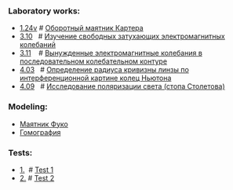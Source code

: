 ### Laboratory works:
- [1.24v](https://github.com/fadyat/ITMO-PROBLEMS/tree/master/Physics/III%20semester/Problems/lab1-24v.pdf) # [Оборотный маятник Картера](https://github.com/fadyat/ITMO-PROBLEMS/tree/master/Physics/III%20semester/Solutions/1.24v/1.24.pdf)
- [3.10](https://github.com/fadyat/ITMO-PROBLEMS/tree/master/Physics/III%20semester/Problems/lab3-10.pdf) &nbsp; # [Изучение свободных затухающих электромагнитных колебаний](https://github.com/fadyat/ITMO-PROBLEMS/blob/master/Physics/III%20semester/Solutions/3.10/3-10.pdf)
- [3.11](https://github.com/fadyat/ITMO-PROBLEMS/tree/master/Physics/III%20semester/Problems/lab3-11.pdf) &nbsp;&nbsp; # [Вынужденные электромагнитные колебания в последовательном колебательном контуре](https://github.com/fadyat/ITMO-PROBLEMS/blob/master/Physics/III%20semester/Solutions/3.11/3-11.pdf)
- [4.03](https://github.com/fadyat/ITMO-PROBLEMS/tree/master/Physics/III%20semester/Problems/lab4-03.pdf) &nbsp; # [Определение радиуса кривизны линзы по интерференционной картине колец Ньютона](https://github.com/fadyat/ITMO-PROBLEMS/blob/master/Physics/III%20semester/Solutions/4.03/4-03.pdf)
- [4.09](https://github.com/fadyat/ITMO-PROBLEMS/tree/master/Physics/III%20semester/Problems/lab4-09.pdf) &nbsp; # [Исследование поляризации света (стопа Столетова)](https://github.com/fadyat/ITMO-PROBLEMS/blob/master/Physics/III%20semester/Solutions/4.09/4-09.pdf)

### Modeling:
- [Маятник Фуко](https://github.com/fadyat/ITMO-PROBLEMS/blob/master/Physics/III%20semester/Modeling/mod1/mod1.pdf)
- [Гомография](https://github.com/fadyat/ITMO-PROBLEMS/blob/master/Physics/III%20semester/Modeling/mod1/mod2.pdf)

### Tests:
- [1.](https://github.com/fadyat/ITMO-PROBLEMS/blob/master/Physics/III%20semester/Test/test1-task.pdf) &nbsp;# [Test 1](https://github.com/fadyat/ITMO-PROBLEMS/blob/master/Physics/III%20semester/Test/test1-solution.pdf)
- [2.](https://github.com/fadyat/ITMO-PROBLEMS/blob/master/Physics/III%20semester/Test/test2-task.pdf) # [Test 2](https://github.com/fadyat/ITMO-PROBLEMS/blob/master/Physics/III%20semester/Test/test2-solution.pdf)
